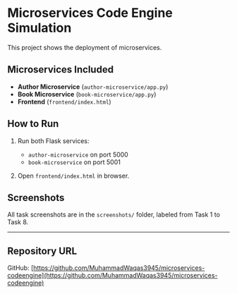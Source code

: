 # Microservices Code Engine Simulation

This project shows the deployment of microservices.

## Microservices Included

- **Author Microservice** (`author-microservice/app.py`)
- **Book Microservice** (`book-microservice/app.py`)
- **Frontend** (`frontend/index.html`)

## How to Run

1. Run both Flask services:
   - `author-microservice` on port 5000
   - `book-microservice` on port 5001

2. Open `frontend/index.html` in browser.

## Screenshots

All task screenshots are in the `screenshots/` folder, labeled from Task 1 to Task 8.

---

## Repository URL

GitHub: [https://github.com/MuhammadWaqas3945/microservices-codeengine](https://github.com/MuhammadWaqas3945/microservices-codeengine)
